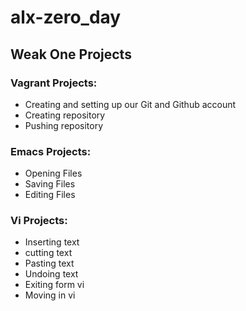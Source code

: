# alx-zero_day
## Weak One Projects
### Vagrant Projects:
* Creating and setting up our Git and Github account
* Creating repository
* Pushing repository
### Emacs Projects:
* Opening Files
* Saving Files
* Editing Files
### Vi Projects:
* Inserting text
* cutting text
* Pasting text
* Undoing text
* Exiting form vi
* Moving in vi
